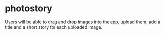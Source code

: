 # photostory
Users will be able to drag and drop images into the app, upload them, add a title and a short story for each uploaded image.
